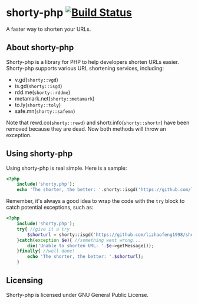 shorty-php [![Build Status](https://travis-ci.org/zhaofengli/shorty-php.png)](https://travis-ci.org/zhaofengli/shorty-php)
==========

A faster way to shorten your URLs.

About shorty-php
----------
Shorty-php is a library for PHP to help developers shorten URLs easier. Shorty-php supports various URL shortening services, including:
* v.gd(`shorty::vgd`)
* is.gd(`shorty::isgd`)
* rdd.me(`shorty::rddme`)
* metamark.net(`shorty::metamark`)
* to.ly(`shorty::toly`)
* safe.mn(`shorty::safemn`)

Note that rewd.co(`shorty::rewd`) and shortr.info(`shorty::shortr`) have been removed because they are dead. Now both methods 
will throw an exception.

Using shorty-php
----------
Using shorty-php is real simple. Here is a sample:
```php
<?php
	include('shorty.php');
	echo 'The shorter, the better: '.shorty::isgd('https://github.com/lizhaofeng1998/shorty-php');
```
Remember, it's always a good idea to wrap the code with the `try` block to catch potential exceptions, such as:
```php
<?php
	include('shorty.php');
	try{ //give it a try
		$shorturl = shorty::isgd('https://github.com/lizhaofeng1998/shorty-php');
	}catch(exception $e){ //something went wrong...
		die('Unable to shorten URL: '.$e->getMessage());
	}finally{ //well done!
		echo 'The shorter, the better: '.$shorturl);
	}
```

Licensing
----------
Shorty-php is licensed under GNU General Public License.
